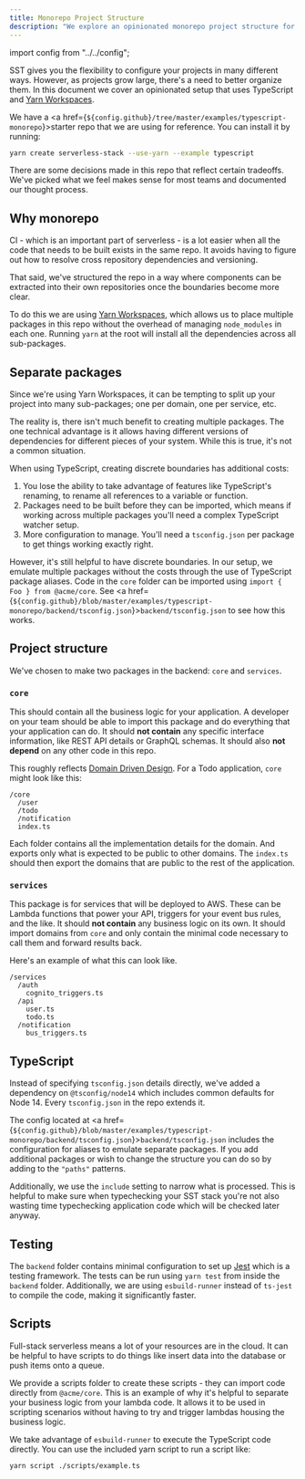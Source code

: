 ```yaml
---
title: Monorepo Project Structure
description: "We explore an opinionated monorepo project structure for your Serverless Stack (SST) apps."
---
```


import config from "../../config";

SST gives you the flexibility to configure your projects in many different ways. However, as projects grow large, there's a need to better organize them. In this document we cover an opinionated setup that uses TypeScript and [Yarn Workspaces](https://classic.yarnpkg.com/en/docs/workspaces/).

We have a <a href={`${config.github}/tree/master/examples/typescript-monorepo`}>starter repo</a> that we are using for reference. You can install it by running:

``` bash
yarn create serverless-stack --use-yarn --example typescript
```

There are some decisions made in this repo that reflect certain tradeoffs. We've picked what we feel makes sense for most teams and documented our thought process.

## Why monorepo

CI - which is an important part of serverless - is a lot easier when all the code that needs to be built exists in the same repo. It avoids having to figure out how to resolve cross repository dependencies and versioning.

That said, we've structured the repo in a way where components can be extracted into their own repositories once the boundaries become more clear.

To do this we are using [Yarn Workspaces](https://classic.yarnpkg.com/en/docs/workspaces/), which allows us to place multiple packages in this repo without the overhead of managing `node_modules` in each one. Running `yarn` at the root will install all the dependencies across all sub-packages.

## Separate packages

Since we're using Yarn Workspaces, it can be tempting to split up your project into many sub-packages; one per domain, one per service, etc.

The reality is, there isn't much benefit to creating multiple packages. The one technical advantage is it allows having different versions of dependencies for different pieces of your system. While this is true, it's not a common situation.

When using TypeScript, creating discrete boundaries has additional costs:

1. You lose the ability to take advantage of features like TypeScript's renaming, to rename all references to a variable or function.
2. Packages need to be built before they can be imported, which means if working across multiple packages you'll need a complex TypeScript watcher setup.
3. More configuration to manage. You'll need a `tsconfig.json` per package to get things working exactly right.

However, it's still helpful to have discrete boundaries. In our setup, we emulate multiple packages without the costs through the use of TypeScript package aliases. Code in the `core` folder can be imported using `import { Foo } from @acme/core`. See <a href={`${config.github}/blob/master/examples/typescript-monorepo/backend/tsconfig.json`}><code>backend/tsconfig.json</code></a> to see how this works.

## Project structure

We've chosen to make two packages in the backend: `core` and `services`.

### `core`

This should contain all the business logic for your application. A developer on your team should be able to import this package and do everything that your application can do. It should **not contain** any specific interface information, like REST API details or GraphQL schemas. It should also **not depend** on any other code in this repo.

This roughly reflects [Domain Driven Design](https://en.wikipedia.org/wiki/Domain-driven_design). For a Todo application, `core` might look like this:

```
/core
  /user
  /todo
  /notification
  index.ts
```

Each folder contains all the implementation details for the domain. And exports only what is expected to be public to other domains. The `index.ts` should then export the domains that are public to the rest of the application.

### `services`

This package is for services that will be deployed to AWS. These can be Lambda functions that power your API, triggers for your event bus rules, and the like. It should **not contain** any business logic on its own. It should import domains from `core` and only contain the minimal code necessary to call them and forward results back.

Here's an example of what this can look like.

```
/services
  /auth
    cognito_triggers.ts
  /api
    user.ts
    todo.ts
  /notification
    bus_triggers.ts
```

## TypeScript

Instead of specifying `tsconfig.json` details directly, we've added a dependency on `@tsconfig/node14` which includes common defaults for Node 14. Every `tsconfig.json` in the repo extends it.

The config located at <a href={`${config.github}/blob/master/examples/typescript-monorepo/backend/tsconfig.json`}><code>backend/tsconfig.json</code></a> includes the configuration for aliases to emulate separate packages. If you add additional packages or wish to change the structure you can do so by adding to the `"paths"` patterns.

Additionally, we use the `include` setting to narrow what is processed. This is helpful to make sure when typechecking your SST stack you're not also wasting time typechecking application code which will be checked later anyway.

## Testing

The `backend` folder contains minimal configuration to set up [Jest](https://jestjs.io/) which is a testing framework. The tests can be run using `yarn test` from inside the `backend` folder. Additionally, we are using `esbuild-runner` instead of `ts-jest` to compile the code, making it significantly faster.

## Scripts

Full-stack serverless means a lot of your resources are in the cloud. It can be helpful to have scripts to do things like insert data into the database or push items onto a queue.

We provide a scripts folder to create these scripts - they can import code directly from `@acme/core`. This is an example of why it's helpful to separate your business logic from your lambda code. It allows it to be used in scripting scenarios without having to try and trigger lambdas housing the business logic.

We take advantage of `esbuild-runner` to execute the TypeScript code directly. You can use the included yarn script to run a script like:

``` bash
yarn script ./scripts/example.ts
```
